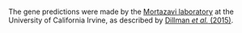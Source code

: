 [//]: # (Created by ./bin/manage_files.pl from ./species/Steinernema_glaseri/PRJNA204943/Steinernema_glaseri_PRJNA204943.annotation.html on Thu Jun 11 13:45:51 2020)
The gene predictions were made by the [Mortazavi laboratory](http://devcell.bio.uci.edu/faculty/ali-mortazavi) at the University of California Irvine, as described by [Dillman _et al._ (2015)](http://europepmc.org/abstract/MED/26392177).

